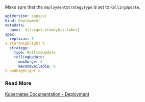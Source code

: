 Make sure that the ```deploymentStrategyType``` is set to ``RollingUpdate``.

```yaml
apiVersion: apps/v1
kind: Deployment
metadata:
  name:  ${target.steadybit.label}
spec:
  replicas: 5
% startHighlight %
  strategy:
    type: RollingUpdate
    rollingUpdate:
      maxSurge: 3
      maxUnavailable: 0
% endHighlight %

```

### Read More
[Kubernetes Documentation - Deployment](https://kubernetes.io/docs/concepts/workloads/controllers/deployment/)
